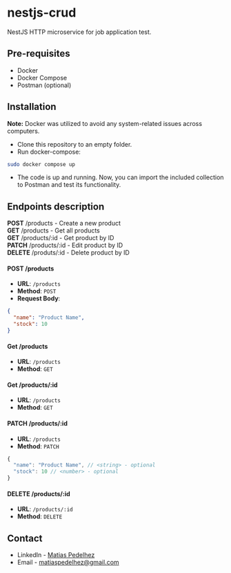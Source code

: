 # nestjs-crud

NestJS HTTP microservice for job application test.

## Pre-requisites

- Docker
- Docker Compose
- Postman (optional)

## Installation

**Note:** Docker was utilized to avoid any system-related issues across computers.

- Clone this repository to an empty folder.
- Run docker-compose:

```bash
sudo docker compose up
```

- The code is up and running. Now, you can import the included collection to Postman and test its functionality.

## Endpoints description

**POST** /products - Create a new product \
**GET** /products - Get all products \
**GET** /products/:id - Get product by ID \
**PATCH** /products/:id - Edit product by ID \
**DELETE** /produts/:id - Delete product by ID

#### POST /products

- **URL**: `/products`
- **Method**: `POST`
- **Request Body**:

```json
{
  "name": "Product Name",
  "stock": 10
}
```

#### Get /products

- **URL**: `/products`
- **Method**: `GET`

#### Get /products/:id

- **URL**: `/products`
- **Method**: `GET`

#### PATCH /products/:id

- **URL**: `/products`
- **Method**: `PATCH`

```js
{
  "name": "Product Name", // <string> - optional
  "stock": 10 // <number> - optional
}
```

#### DELETE /products/:id

- **URL**: `/products/:id`
- **Method**: `DELETE`

## Contact

- LinkedIn - [Matias Pedelhez](https://www.linkedin.com/in/matias-pedelhez/)
- Email - matiaspedelhez@gmail.com
